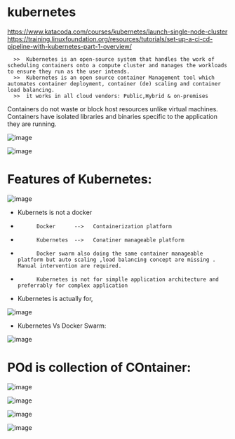 # kubernetes

https://www.katacoda.com/courses/kubernetes/launch-single-node-cluster
https://training.linuxfoundation.org/resources/tutorials/set-up-a-ci-cd-pipeline-with-kubernetes-part-1-overview/

      >>  Kubernetes is an open-source system that handles the work of scheduling containers onto a compute cluster and manages the workloads to ensure they run as the user intends.
      >>  Kubernetes is an open source container Management tool which automates container deployment, container (de) scaling and container load balancing.
      >>  it works in all cloud vendors: Public,Hybrid & on-premises

Containers do not waste or block host resources unlike virtual machines. Containers have isolated libraries and binaries specific to the application they are running.


![image](https://user-images.githubusercontent.com/54719289/111199230-50bd6c00-85b8-11eb-8670-b08647989c82.png)

![image](https://user-images.githubusercontent.com/54719289/111200931-28cf0800-85ba-11eb-9a8c-a22b6fc817c9.png)

# Features of Kubernetes:

![image](https://user-images.githubusercontent.com/54719289/111201272-83686400-85ba-11eb-98c3-83d05de2b84e.png)

* Kubernets is not a docker
*           Docker      -->   Containerization platform
*           Kubernetes  -->   Conatiner manageable platform
*           Docker swarm also doing the same container manageable platform but auto scaling ,load balancing concept are missing . Manual intervention are required.
*           Kubernetes is not for simplle application architecture and preferrably for complex application

* Kubernetes is actually for,

![image](https://user-images.githubusercontent.com/54719289/111203189-97ad6080-85bc-11eb-971e-e7e9ee18ea15.png)

* Kubernetes Vs Docker Swarm:

![image](https://user-images.githubusercontent.com/54719289/111203704-3c2fa280-85bd-11eb-89f4-b869245ceb4b.png)


# POd is collection of COntainer:

![image](https://user-images.githubusercontent.com/54719289/111211222-1064ea80-85c6-11eb-8fff-25acfe34c87c.png)


![image](https://user-images.githubusercontent.com/54719289/111211375-3be7d500-85c6-11eb-98dd-34f591a504f4.png)

![image](https://user-images.githubusercontent.com/54719289/111211479-5b7efd80-85c6-11eb-8562-7cb46354d98c.png)

![image](https://user-images.githubusercontent.com/54719289/111211560-73ef1800-85c6-11eb-8f69-20266f149888.png)

